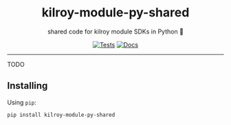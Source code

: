 <h1 align="center">kilroy-module-py-shared</h1>

<div align="center">

shared code for kilroy module SDKs in Python 🤝

[![Tests](https://github.com/kilroybot/kilroy-module-py-shared/actions/workflows/test-multiplatform.yml/badge.svg)](https://github.com/kilroybot/kilroy-module-py-shared/actions/workflows/test-multiplatform.yml)
[![Docs](https://github.com/kilroybot/kilroy-module-py-shared/actions/workflows/docs.yml/badge.svg)](https://github.com/kilroybot/kilroy-module-py-shared/actions/workflows/docs.yml)

</div>

---

TODO

## Installing

Using `pip`:

```sh
pip install kilroy-module-py-shared
```
